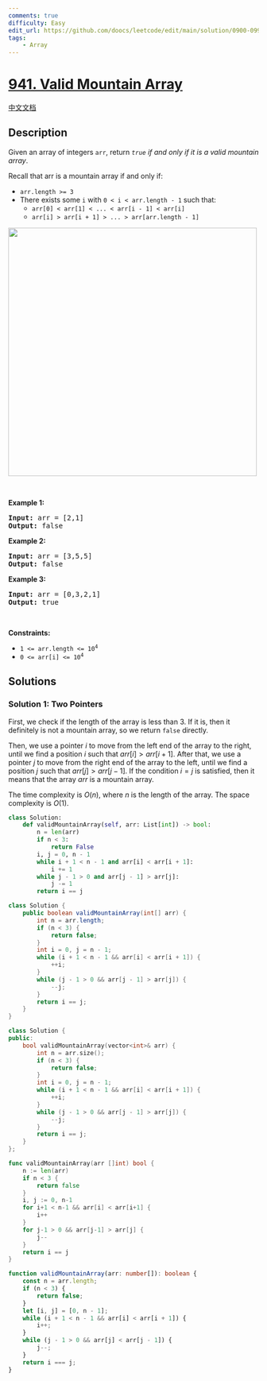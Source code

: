 ```yaml
---
comments: true
difficulty: Easy
edit_url: https://github.com/doocs/leetcode/edit/main/solution/0900-0999/0941.Valid%20Mountain%20Array/README_EN.md
tags:
    - Array
---
```


<!-- problem:start -->

# [941. Valid Mountain Array](https://leetcode.com/problems/valid-mountain-array)

[中文文档](/solution/0900-0999/0941.Valid%20Mountain%20Array/README.md)

## Description

<p>Given an array of integers <code>arr</code>, return <em><code>true</code> if and only if it is a valid mountain array</em>.</p>

<p>Recall that arr is a mountain array if and only if:</p>

<ul>
	<li><code>arr.length &gt;= 3</code></li>
	<li>There exists some <code>i</code> with <code>0 &lt; i &lt; arr.length - 1</code> such that:
	<ul>
		<li><code>arr[0] &lt; arr[1] &lt; ... &lt; arr[i - 1] &lt; arr[i] </code></li>
		<li><code>arr[i] &gt; arr[i + 1] &gt; ... &gt; arr[arr.length - 1]</code></li>
	</ul>
	</li>
</ul>
<img src="https://fastly.jsdelivr.net/gh/doocs/leetcode@main/solution/0900-0999/0941.Valid%20Mountain%20Array/images/hint_valid_mountain_array.png" width="500" />
<p>&nbsp;</p>
<p><strong class="example">Example 1:</strong></p>
<pre><strong>Input:</strong> arr = [2,1]
<strong>Output:</strong> false
</pre><p><strong class="example">Example 2:</strong></p>
<pre><strong>Input:</strong> arr = [3,5,5]
<strong>Output:</strong> false
</pre><p><strong class="example">Example 3:</strong></p>
<pre><strong>Input:</strong> arr = [0,3,2,1]
<strong>Output:</strong> true
</pre>
<p>&nbsp;</p>
<p><strong>Constraints:</strong></p>

<ul>
	<li><code>1 &lt;= arr.length &lt;= 10<sup>4</sup></code></li>
	<li><code>0 &lt;= arr[i] &lt;= 10<sup>4</sup></code></li>
</ul>

## Solutions

<!-- solution:start -->

### Solution 1: Two Pointers

First, we check if the length of the array is less than $3$. If it is, then it definitely is not a mountain array, so we return `false` directly.

Then, we use a pointer $i$ to move from the left end of the array to the right, until we find a position $i$ such that $arr[i] > arr[i + 1]$. After that, we use a pointer $j$ to move from the right end of the array to the left, until we find a position $j$ such that $arr[j] > arr[j - 1]$. If the condition $i = j$ is satisfied, then it means that the array $arr$ is a mountain array.

The time complexity is $O(n)$, where $n$ is the length of the array. The space complexity is $O(1)$.

<!-- tabs:start -->

```python
class Solution:
    def validMountainArray(self, arr: List[int]) -> bool:
        n = len(arr)
        if n < 3:
            return False
        i, j = 0, n - 1
        while i + 1 < n - 1 and arr[i] < arr[i + 1]:
            i += 1
        while j - 1 > 0 and arr[j - 1] > arr[j]:
            j -= 1
        return i == j
```

```java
class Solution {
    public boolean validMountainArray(int[] arr) {
        int n = arr.length;
        if (n < 3) {
            return false;
        }
        int i = 0, j = n - 1;
        while (i + 1 < n - 1 && arr[i] < arr[i + 1]) {
            ++i;
        }
        while (j - 1 > 0 && arr[j - 1] > arr[j]) {
            --j;
        }
        return i == j;
    }
}
```

```cpp
class Solution {
public:
    bool validMountainArray(vector<int>& arr) {
        int n = arr.size();
        if (n < 3) {
            return false;
        }
        int i = 0, j = n - 1;
        while (i + 1 < n - 1 && arr[i] < arr[i + 1]) {
            ++i;
        }
        while (j - 1 > 0 && arr[j - 1] > arr[j]) {
            --j;
        }
        return i == j;
    }
};
```

```go
func validMountainArray(arr []int) bool {
	n := len(arr)
	if n < 3 {
		return false
	}
	i, j := 0, n-1
	for i+1 < n-1 && arr[i] < arr[i+1] {
		i++
	}
	for j-1 > 0 && arr[j-1] > arr[j] {
		j--
	}
	return i == j
}
```

```ts
function validMountainArray(arr: number[]): boolean {
    const n = arr.length;
    if (n < 3) {
        return false;
    }
    let [i, j] = [0, n - 1];
    while (i + 1 < n - 1 && arr[i] < arr[i + 1]) {
        i++;
    }
    while (j - 1 > 0 && arr[j] < arr[j - 1]) {
        j--;
    }
    return i === j;
}
```

<!-- tabs:end -->

<!-- solution:end -->

<!-- problem:end -->
